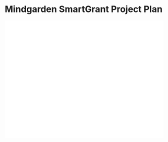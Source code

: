 # Mindgarden SmartGrant Project Plan

![](mindgargen-smartgrant-timeline_files/figure-gfm/unnamed-chunk-1-1.png)<!-- -->
